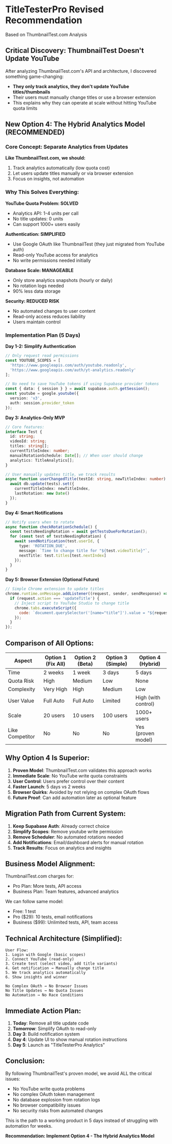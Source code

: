 # TitleTesterPro Revised Recommendation
Based on ThumbnailTest.com Analysis

## Critical Discovery: ThumbnailTest Doesn't Update YouTube

After analyzing ThumbnailTest.com's API and architecture, I discovered something game-changing:
- **They only track analytics, they don't update YouTube titles/thumbnails**
- Their users must manually change titles or use a browser extension
- This explains why they can operate at scale without hitting YouTube quota limits

## New Option 4: The Hybrid Analytics Model (RECOMMENDED)

### Core Concept: Separate Analytics from Updates

**Like ThumbnailTest.com, we should:**
1. Track analytics automatically (low quota cost)
2. Let users update titles manually or via browser extension
3. Focus on insights, not automation

### Why This Solves Everything:

**YouTube Quota Problem: SOLVED**
- Analytics API: 1-4 units per call
- No title updates: 0 units
- Can support 1000+ users easily

**Authentication: SIMPLIFIED**
- Use Google OAuth like ThumbnailTest (they just migrated from YouTube auth)
- Read-only YouTube access for analytics
- No write permissions needed initially

**Database Scale: MANAGEABLE**
- Only store analytics snapshots (hourly or daily)
- No rotation logs needed
- 90% less data storage

**Security: REDUCED RISK**
- No automated changes to user content
- Read-only access reduces liability
- Users maintain control

### Implementation Plan (5 Days)

**Day 1-2: Simplify Authentication**
```typescript
// Only request read permissions
const YOUTUBE_SCOPES = [
  'https://www.googleapis.com/auth/youtube.readonly',
  'https://www.googleapis.com/auth/yt-analytics.readonly'
];

// No need to save YouTube tokens if using Supabase provider tokens
const { data: { session } } = await supabase.auth.getSession();
const youtube = google.youtube({
  version: 'v3',
  auth: session.provider_token
});
```

**Day 3: Analytics-Only MVP**
```typescript
// Core features:
interface Test {
  id: string;
  videoId: string;
  titles: string[];
  currentTitleIndex: number;
  manualRotationSchedule: Date[]; // When user should change
  analytics: TitleAnalytics[];
}

// User manually updates title, we track results
async function userChangedTitle(testId: string, newTitleIndex: number) {
  await db.update(tests).set({ 
    currentTitleIndex: newTitleIndex,
    lastRotation: new Date()
  });
}
```

**Day 4: Smart Notifications**
```typescript
// Notify users when to rotate
async function checkRotationSchedule() {
  const testsNeedingRotation = await getTestsDueForRotation();
  for (const test of testsNeedingRotation) {
    await sendNotification(test.userId, {
      type: 'ROTATION_DUE',
      message: `Time to change title for "${test.videoTitle}"`,
      nextTitle: test.titles[test.nextIndex]
    });
  }
}
```

**Day 5: Browser Extension (Optional Future)**
```javascript
// Simple Chrome extension to update titles
chrome.runtime.onMessage.addListener((request, sender, sendResponse) => {
  if (request.action === 'updateTitle') {
    // Inject script to YouTube Studio to change title
    chrome.tabs.executeScript({
      code: `document.querySelector('[name="title"]').value = "${request.newTitle}"`
    });
  }
});
```

## Comparison of All Options:

| Aspect | Option 1 (Fix All) | Option 2 (Beta) | Option 3 (Simple) | Option 4 (Hybrid) |
|--------|-------------------|-----------------|-------------------|-------------------|
| Time | 2 weeks | 1 week | 3 days | 5 days |
| Quota Risk | High | Medium | Low | None |
| Complexity | Very High | High | Medium | Low |
| User Value | Full Auto | Full Auto | Limited | High (with control) |
| Scale | 20 users | 10 users | 100 users | 1000+ users |
| Like Competitor | No | No | No | Yes (proven model) |

## Why Option 4 Is Superior:

1. **Proven Model**: ThumbnailTest.com validates this approach works
2. **Immediate Scale**: No YouTube write quota constraints
3. **User Control**: Users prefer control over their content
4. **Faster Launch**: 5 days vs 2 weeks
5. **Browser Quirks**: Avoided by not relying on complex OAuth flows
6. **Future Proof**: Can add automation later as optional feature

## Migration Path from Current System:

1. **Keep Supabase Auth**: Already correct choice
2. **Simplify Scopes**: Remove youtube write permission
3. **Remove Scheduler**: No automated rotations needed
4. **Add Notifications**: Email/dashboard alerts for manual rotation
5. **Track Results**: Focus on analytics and insights

## Business Model Alignment:

ThumbnailTest.com charges for:
- Pro Plan: More tests, API access
- Business Plan: Team features, advanced analytics

We can follow same model:
- Free: 1 test
- Pro ($29): 10 tests, email notifications
- Business ($99): Unlimited tests, API, team access

## Technical Architecture (Simplified):

```
User Flow:
1. Login with Google (basic scopes)
2. Connect YouTube (read-only)
3. Create test (select video, add title variants)
4. Get notification → Manually change title
5. We track analytics automatically
6. Show insights and winner

No Complex OAuth → No Browser Issues
No Title Updates → No Quota Issues  
No Automation → No Race Conditions
```

## Immediate Action Plan:

1. **Today**: Remove all title update code
2. **Tomorrow**: Simplify OAuth to read-only
3. **Day 3**: Build notification system
4. **Day 4**: Update UI to show manual rotation instructions
5. **Day 5**: Launch as "TitleTesterPro Analytics"

## Conclusion:

By following ThumbnailTest's proven model, we avoid ALL the critical issues:
- No YouTube write quota problems
- No complex OAuth token management
- No database explosion from rotation logs
- No browser compatibility issues
- No security risks from automated changes

This is the path to a working product in 5 days instead of struggling with automation for weeks.

**Recommendation: Implement Option 4 - The Hybrid Analytics Model**